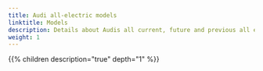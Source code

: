 ```yaml
---
title: Audi all-electric models
linktitle: Models
description: Details about Audis all current, future and previous all electric models.
weight: 1
---
```


{{% children description="true" depth="1" %}}
